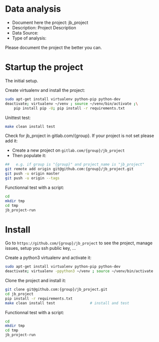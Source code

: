 # Data analysis
- Document here the project: jb_project
- Description: Project Description
- Data Source:
- Type of analysis:

Please document the project the better you can.

# Startup the project

The initial setup.

Create virtualenv and install the project:
```bash
sudo apt-get install virtualenv python-pip python-dev
deactivate; virtualenv ~/venv ; source ~/venv/bin/activate ;\
    pip install pip -U; pip install -r requirements.txt
```

Unittest test:
```bash
make clean install test
```

Check for jb_project in gitlab.com/{group}.
If your project is not set please add it:

- Create a new project on `gitlab.com/{group}/jb_project`
- Then populate it:

```bash
##   e.g. if group is "{group}" and project_name is "jb_project"
git remote add origin git@github.com:{group}/jb_project.git
git push -u origin master
git push -u origin --tags
```

Functionnal test with a script:

```bash
cd
mkdir tmp
cd tmp
jb_project-run
```

# Install

Go to `https://github.com/{group}/jb_project` to see the project, manage issues,
setup you ssh public key, ...

Create a python3 virtualenv and activate it:

```bash
sudo apt-get install virtualenv python-pip python-dev
deactivate; virtualenv -ppython3 ~/venv ; source ~/venv/bin/activate
```

Clone the project and install it:

```bash
git clone git@github.com:{group}/jb_project.git
cd jb_project
pip install -r requirements.txt
make clean install test                # install and test
```
Functionnal test with a script:

```bash
cd
mkdir tmp
cd tmp
jb_project-run
```
